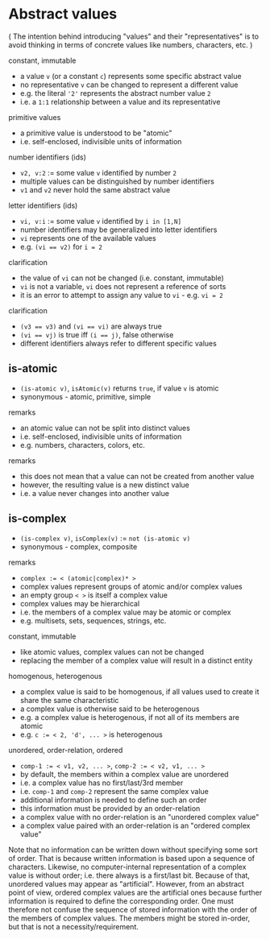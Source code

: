 
<!-- ======================================================================= -->
# Abstract values

( The intention behind introducing "values" and their "representatives" is to
avoid thinking in terms of concrete values like numbers, characters, etc. )

constant, immutable

* a value `v` (or a constant `c`) represents some specific abstract value
* no representative `v` can be changed to represent a different value
* e.g. the literal `'2'` represents the abstract number value `2`
* i.e. a `1:1` relationship between a value and its representative

primitive values

* a primitive value is understood to be "atomic"
* i.e. self-enclosed, indivisible units of information

number identifiers (ids)

* `v2, v:2` := some value `v` identified by number `2`
* multiple values can be distinguished by number identifiers
* `v1` and `v2` never hold the same abstract value

letter identifiers (ids)

* `vi, v:i` := some value `v` identified by `i in [1,N]`
* number identifiers may be generalized into letter identifiers
* `vi` represents one of the available values
* e.g. `(vi == v2)` for `i = 2`

clarification

* the value of `vi` can not be changed (i.e. constant, immutable)
* `vi` is not a variable, `vi` does not represent a reference of sorts
* it is an error to attempt to assign any value to `vi` - e.g. `vi = 2`

clarification

* `(v3 == v3)` and `(vi == vi)` are always true
* `(vi == vj)` is true iff `(i == j)`, false otherwise
* different identifiers always refer to different specific values

<!-- ======================================================================= -->
## is-atomic

* `(is-atomic v)`, `isAtomic(v)` returns `true`, if value `v` is atomic
* synonymous - atomic, primitive, simple

remarks

* an atomic value can not be split into distinct values
* i.e. self-enclosed, indivisible units of information
* e.g. numbers, characters, colors, etc.

remarks

* this does not mean that a value can not be created from another value
* however, the resulting value is a new distinct value
* i.e. a value never changes into another value

<!-- ======================================================================= -->
## is-complex

* `(is-complex v)`, `isComplex(v)` := `not (is-atomic v)`
* synonymous - complex, composite

remarks

* `complex := < (atomic|complex)* >`
* complex values represent groups of atomic and/or complex values
* an empty group `< >` is itself a complex value
* complex values may be hierarchical
* i.e. the members of a complex value may be atomic or complex
* e.g. multisets, sets, sequences, strings, etc.

constant, immutable

* like atomic values, complex values can not be changed
* replacing the member of a complex value will result in a distinct entity

homogenous, heterogenous

* a complex value is said to be homogenous, if
  all values used to create it share the same characteristic
* a complex value is otherwise said to be heterogenous
* e.g. a complex value is heterogenous, if not all of its members are atomic
* e.g. `c := < 2, 'd', ... >` is heterogenous

unordered, order-relation, ordered

* `comp-1 := < v1, v2, ... >`, `comp-2 := < v2, v1, ... >`
* by default, the members within a complex value are unordered
* i.e. a complex value has no first/last/3rd member
* i.e. `comp-1` and `comp-2` represent the same complex value
* additional information is needed to define such an order
* this information must be provided by an order-relation
* a complex value with no order-relation is an "unordered complex value"
* a complex value paired with an order-relation is an "ordered complex value"

Note that no information can be written down without specifying some sort
of order. That is because written information is based upon a sequence of
characters. Likewise, no computer-internal representation of a complex value
is without order; i.e. there always is a first/last bit. Because of that,
unordered values may appear as "artificial". However, from an abstract point
of view, ordered complex values are the artificial ones because further
information is required to define the corresponding order. One must therefore
not confuse the sequence of stored information with the order of the members
of complex values. The members might be stored in-order, but that is not a
necessity/requirement.
